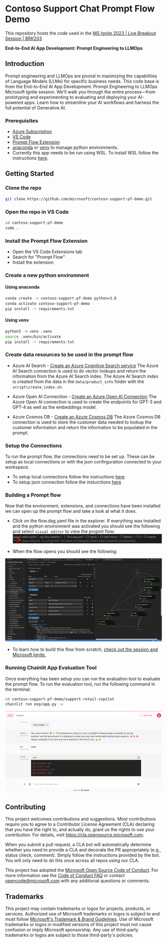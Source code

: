 # Contoso Support Chat Prompt Flow Demo

This repository hosts the code used in the [MS Ignite 2023 | Live Breakout Session | BRK203](https://ignite.microsoft.com/en-US/sessions/16ee2bd5-7cb8-4419-95f6-3cab36dfac93)

**End-to-End AI App Development: Prompt Engineering to LLMOps**

## Introduction

Prompt engineering and LLMOps are pivotal in maximizing the capabilities of Language Models (LLMs) for specific business needs. This code base is from the End-to-End AI App Development: Prompt Engineering to LLMOps Microsoft Ignite session. We'll walk you through the entire process—from prototyping and experimenting to evaluating and deploying your AI-powered apps. Learn how to streamline your AI workflows and harness the full potential of Generative AI.

### Prerequisites

- [Azure Subscription](https://azure.microsoft.com/free/)
- [VS Code](https://code.visualstudio.com/download)
- [Prompt Flow Extension](https://marketplace.visualstudio.com/items?itemName=prompt-flow.prompt-flow)
- [anaconda](https://www.anaconda.com/products/individual) or [venv](https://docs.python.org/3/library/venv.html) to manage python environments.
- Currently this app needs to be run using WSL. To install WSL follow the instructions [here](https://docs.microsoft.com/windows/wsl/).

## Getting Started

### Clone the repo

```bash
git clone https://github.com/microsoft/contoso-support-pf-demo.git
```

### Open the repo in VS Code

```bash
cd contoso-support-pf-demo
code .
```

### Install the Prompt Flow Extension

- Open the VS Code Extensions tab
- Search for "Prompt Flow"
- Install the extension

### Create a new python environment

#### Using anaconda

```bash
conda create -n contoso-support-pf-demo python=3.8
conda activate contoso-support-pf-demo
pip install -r requirements.txt
```

#### Using venv

```bash
python3 -m venv .venv
source .venv/bin/activate
pip install -r requirements.txt
```

### Create data resources to be used in the prompt flow

- Azure AI Search - [Create an Azure Cognitive Search service](https://docs.microsoft.com/en-us/azure/search/search-create-service-portal)
The Azure AI Search connection is used to do vector lookups and return the information from the Azure AI Search index. The Azure AI Search index is created from the data in the `data/product_info` folder with the `script\create_index.sh`.


- Azure Open AI Connection - [Create an Azure Open AI Connection](https://learn.microsoft.com/en-us/azure/ai-services/openai/how-to/create-resource?pivots=web-portal)
The Azure Open AI connection is used to create the endpoints for GPT-3 and GPT-4 as well as the embeddings model.

- Azure Cosmos DB - [Create an Azure Cosmos DB](https://docs.microsoft.com/en-us/azure/cosmos-db/create-cosmosdb-resources-portal)
The Azure Cosmos DB connection is used to store the customer data needed to lookup the customer information and return the information to be populated in the prompt.

### Setup the Connections
To run the prompt flow, the connections need to be set up. These can be setup as local connections or with the json confirguration connected to your workspace.

 - To setup local connections follow the instructions [here](https://microsoft.github.io/promptflow/how-to-guides/manage-connections.html)
 - To setup json connection follow the insturctions [here](https://microsoft.github.io/promptflow/cloud/azureai/consume-connections-from-azure-ai.html)

### Building a Prompt flow

Now that the environment, extensions, and connections have been installed we can open up the prompt flow and take a look at what it does.

- Click on the flow.dag.yaml file in the explorer. If everything was installed and the python environment was activated you should see the following and select `visual editor` to view the propmt flow:
![Alt text](image.png)

- When the flow opens you should see the following:

![Alt text](image-1.png)

- To learn how to build this flow from scratch, [check out the session and Microsoft Ignite.](https://ignite.microsoft.com/sessions/16ee2bd5-7cb8-4419-95f6-3cab36dfac93?source=sessions)

### Running Chainlit App Evaluation Tool

Once everything has been setup you can run the evaluation tool to evaluate the prompt flow. To run the evaluation tool, run the following command in the terminal:

```bash
cd contoso-support-pf-demo/support-retail-copilot
chainlit run exp/app.py -w
```
![Alt text](image-3.png)

## Contributing

This project welcomes contributions and suggestions.  Most contributions require you to agree to a
Contributor License Agreement (CLA) declaring that you have the right to, and actually do, grant us
the rights to use your contribution. For details, visit https://cla.opensource.microsoft.com.

When you submit a pull request, a CLA bot will automatically determine whether you need to provide
a CLA and decorate the PR appropriately (e.g., status check, comment). Simply follow the instructions
provided by the bot. You will only need to do this once across all repos using our CLA.

This project has adopted the [Microsoft Open Source Code of Conduct](https://opensource.microsoft.com/codeofconduct/).
For more information see the [Code of Conduct FAQ](https://opensource.microsoft.com/codeofconduct/faq/) or
contact [opencode@microsoft.com](mailto:opencode@microsoft.com) with any additional questions or comments.

## Trademarks

This project may contain trademarks or logos for projects, products, or services. Authorized use of Microsoft 
trademarks or logos is subject to and must follow 
[Microsoft's Trademark & Brand Guidelines](https://www.microsoft.com/en-us/legal/intellectualproperty/trademarks/usage/general).
Use of Microsoft trademarks or logos in modified versions of this project must not cause confusion or imply Microsoft sponsorship.
Any use of third-party trademarks or logos are subject to those third-party's policies.
